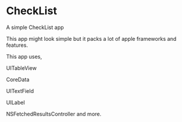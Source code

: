 # CheckList
 A simple CheckList app

This app might look simple but it packs a lot of apple frameworks and features.

This app uses,

UITableView

CoreData

UITextField

UILabel

NSFetchedResultsController and more. 
